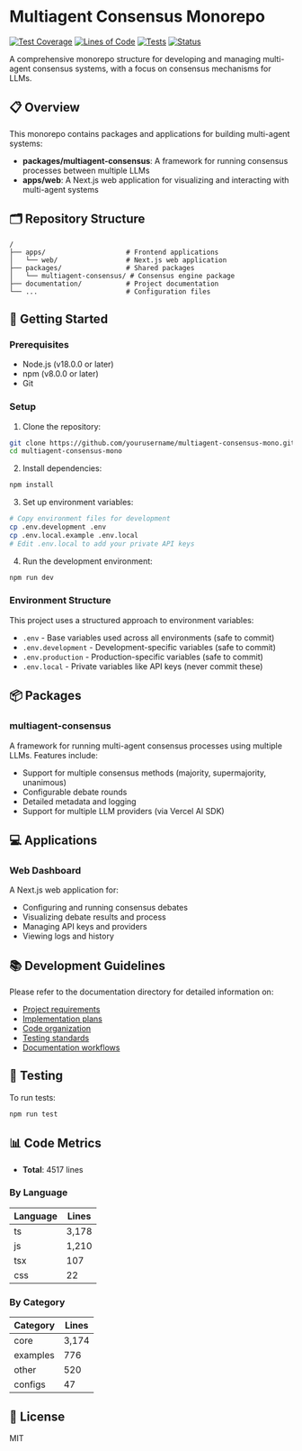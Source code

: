 # Multiagent Consensus Monorepo

[![Test Coverage](https://img.shields.io/static/v1?label=coverage&message=92.5%25&color=brightgreen&t=1743183715026)](https://github.com/AslanGoldenhour/multiagent-consensus-mono)
[![Lines of Code](https://img.shields.io/static/v1?label=lines%20of%20code&message=4.5k&color=blue&t=1743183715026)](https://github.com/AslanGoldenhour/multiagent-consensus-mono)
[![Tests](https://img.shields.io/static/v1?label=tests&message=110%20passed&color=brightgreen&t=1743183715026)](https://github.com/AslanGoldenhour/multiagent-consensus-mono)
[![Status](https://img.shields.io/static/v1?label=status&message=active%20development&color=yellow&t=1743183715026)](https://github.com/AslanGoldenhour/multiagent-consensus-mono)

A comprehensive monorepo structure for developing and managing multi-agent consensus systems, with a focus on consensus mechanisms for LLMs.

## 📋 Overview

This monorepo contains packages and applications for building multi-agent systems:

- **packages/multiagent-consensus**: A framework for running consensus processes between multiple LLMs
- **apps/web**: A Next.js web application for visualizing and interacting with multi-agent systems

## 🗂️ Repository Structure

```
/
├── apps/                    # Frontend applications
│   └── web/                 # Next.js web application
├── packages/                # Shared packages
│   └── multiagent-consensus/ # Consensus engine package
├── documentation/           # Project documentation
└── ...                      # Configuration files
```

## 🚀 Getting Started

### Prerequisites

- Node.js (v18.0.0 or later)
- npm (v8.0.0 or later)
- Git

### Setup

1. Clone the repository:

```bash
git clone https://github.com/yourusername/multiagent-consensus-mono.git
cd multiagent-consensus-mono
```

2. Install dependencies:

```bash
npm install
```

3. Set up environment variables:

```bash
# Copy environment files for development
cp .env.development .env
cp .env.local.example .env.local
# Edit .env.local to add your private API keys
```

4. Run the development environment:

```bash
npm run dev
```

### Environment Structure

This project uses a structured approach to environment variables:

- `.env` - Base variables used across all environments (safe to commit)
- `.env.development` - Development-specific variables (safe to commit)
- `.env.production` - Production-specific variables (safe to commit)
- `.env.local` - Private variables like API keys (never commit these)

## 📦 Packages

### multiagent-consensus

A framework for running multi-agent consensus processes using multiple LLMs. Features include:

- Support for multiple consensus methods (majority, supermajority, unanimous)
- Configurable debate rounds
- Detailed metadata and logging
- Support for multiple LLM providers (via Vercel AI SDK)

## 💻 Applications

### Web Dashboard

A Next.js web application for:

- Configuring and running consensus debates
- Visualizing debate results and process
- Managing API keys and providers
- Viewing logs and history

## 📚 Development Guidelines

Please refer to the documentation directory for detailed information on:

- [Project requirements](./documentation/project_requirements_document.md)
- [Implementation plans](./documentation/implementation_plan.md)
- [Code organization](./documentation/folder_structure.md)
- [Testing standards](./documentation/testing_standards.md)
- [Documentation workflows](./documentation/documentation_workflow.md)

## 🧪 Testing

To run tests:

```bash
npm run test
```

## 📊 Code Metrics

- **Total**: 4517 lines

### By Language

| Language | Lines |
| -------- | ----- |
| ts       | 3,178 |
| js       | 1,210 |
| tsx      | 107   |
| css      | 22    |

### By Category

| Category | Lines |
| -------- | ----- |
| core     | 3,174 |
| examples | 776   |
| other    | 520   |
| configs  | 47    |

## 📄 License

MIT
